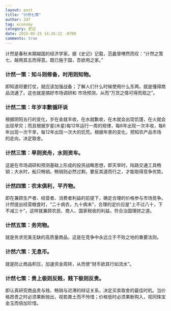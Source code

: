 ```yaml
---
layout: post
title: "计然七策"
author: Zdf
tag: economy
category: 史记
date: 2015-05-25 14:26:22 -0700
comments: true
---
```


计然是春秋末期越国的经济学家。据《史记》记载，范蠡曾喟然而叹：“计然之策七，越用其五而得意。既已施于国，吾欲用之家。”

### 计然一策：知斗则修备，时用则知物。
即知道将要打仗，就应该加强战备；了解人们什么时候使用什么东两，就是懂得商品流通了。这也就是搞好市场调研和 市场预测，从而“万货之情可得而观之”。

### 计然二策：年岁丰歉循环说
根据阴阳五行的变化，岁在金就丰收，在水就歉收，在木就会出现饥馑，在火就会出现旱灾；而且根据岁星(木星)每12年运行一周的规律，每6年出现一次丰收，每6年出现一次干旱，每12年出现一次大的饥荒。根据年景的变化，预知农产品市场的走向，决定取舍。

### 计然三策：旱则资舟，水则资车。
这是在市场调研和预测基础上形成的投资战略思想，即天旱时，陆路交通工具畅销；大水时，船只畅销。畅销则必然过剩，要反其道而行之，才能取得竞争优势。

### 计然四策：农末俱利，平齐物。
即在兼顾生产者、经营者、消费者利益的前提下，确定合理的价格参与市场竞争。计然提出经营粮食时，“二十病农，九十病末”，合理的定价应是“上不过八十，下不减三十”，这样就兼顾农民、商人、国家税收的利益，符合治国理财之道。

### 计然五策：务完物。
就是务求完美无缺的高质量商品，这是在竞争中永远立于不败之地的重要法则。

### 计然六策：无息币。
就是防止商品积压，加速资金周转，从而使“财币欲其行如流水”。

### 计然七策：贵上极则反贱，贱下极则反贵。
即认真研究商品贵与贱、畅销与迟滞的辩证关系，决定买卖取舍的最佳时机。当价格昂贵之时必须果断抛出，视若粪土而不怜惜；价格低时必须果断购入，视同珠宝金玉而倍加珍惜。



